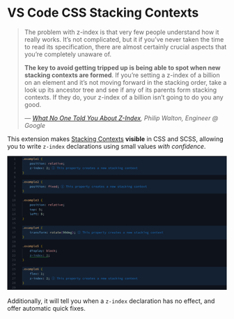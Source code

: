 # VS Code CSS Stacking Contexts

> The problem with z-index is that very few people understand how it really works. It’s not complicated, but it if you’ve never taken the time to read its specification, there are almost certainly crucial aspects that you’re completely unaware of.
>
> **The key to avoid getting tripped up is being able to spot when new stacking contexts are formed**. If you’re setting a z-index of a billion on an element and it’s not moving forward in the stacking order, take a look up its ancestor tree and see if any of its parents form stacking contexts. If they do, your z-index of a billion isn’t going to do you any good.
>
> <footer>
> <cite>— <a href="https://philipwalton.com/articles/what-no-one-told-you-about-z-index/">What No One Told You About Z-Index</a>, Philip Walton, Engineer @ Google</cite>
> </footer>

This extension makes [Stacking Contexts](https://developer.mozilla.org/en-US/docs/Web/CSS/CSS_Positioning/Understanding_z_index/The_stacking_context) **visible** in CSS and SCSS, allowing you to write `z-index` declarations using small values _with confidence_.

![Screenshot](./images/screenshot1.png)

Additionally, it will tell you when a `z-index` declaration has no effect, and offer automatic quick fixes.
